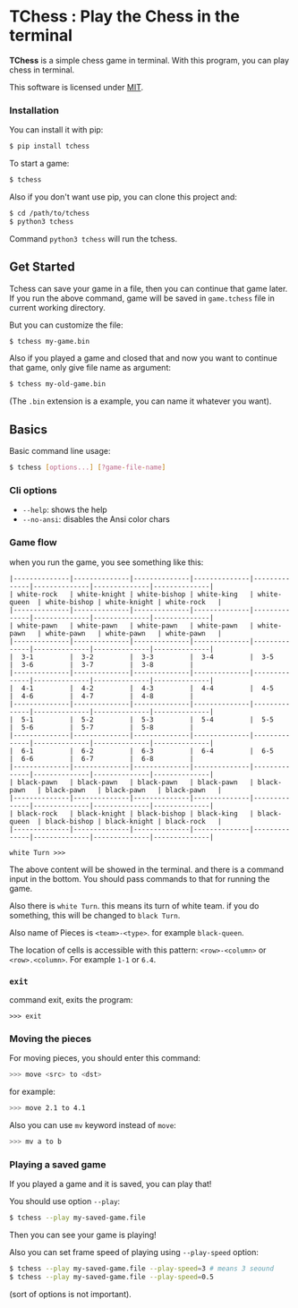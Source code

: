 # TChess : Play the Chess in the terminal
**TChess** is a simple chess game in terminal.
With this program, you can play chess in terminal.

This software is licensed under [MIT](/LICENSE).

### Installation
You can install it with pip:

```bash
$ pip install tchess
```

To start a game:

```bash
$ tchess
```

Also if you don't want use pip, you can clone this project and:

```bash
$ cd /path/to/tchess
$ python3 tchess 
```

Command `python3 tchess` will run the tchess.

## Get Started

Tchess can save your game in a file, then you can continue that game later.
If you run the above command, game will be saved in `game.tchess` file in current working directory.

But you can customize the file:

```bash
$ tchess my-game.bin
```

Also if you played a game and closed that and now you want to continue that game, only give file name as argument:

```bash
$ tchess my-old-game.bin
```

(The `.bin` extension is a example, you can name it whatever you want).

## Basics
Basic command line usage:

```bash
$ tchess [options...] [?game-file-name]
```

### Cli options
- `--help`: shows the help
- `--no-ansi`: disables the Ansi color chars

### Game flow

when you run the game, you see something like this:

```
|--------------|--------------|--------------|--------------|--------------|--------------|--------------|--------------|
| white-rock   | white-knight | white-bishop | white-king   | white-queen  | white-bishop | white-knight | white-rock   |
|--------------|--------------|--------------|--------------|--------------|--------------|--------------|--------------|
| white-pawn   | white-pawn   | white-pawn   | white-pawn   | white-pawn   | white-pawn   | white-pawn   | white-pawn   |
|--------------|--------------|--------------|--------------|--------------|--------------|--------------|--------------|
|  3-1         |  3-2         |  3-3         |  3-4         |  3-5         |  3-6         |  3-7         |  3-8         |
|--------------|--------------|--------------|--------------|--------------|--------------|--------------|--------------|
|  4-1         |  4-2         |  4-3         |  4-4         |  4-5         |  4-6         |  4-7         |  4-8         |
|--------------|--------------|--------------|--------------|--------------|--------------|--------------|--------------|
|  5-1         |  5-2         |  5-3         |  5-4         |  5-5         |  5-6         |  5-7         |  5-8         |
|--------------|--------------|--------------|--------------|--------------|--------------|--------------|--------------|
|  6-1         |  6-2         |  6-3         |  6-4         |  6-5         |  6-6         |  6-7         |  6-8         |
|--------------|--------------|--------------|--------------|--------------|--------------|--------------|--------------|
| black-pawn   | black-pawn   | black-pawn   | black-pawn   | black-pawn   | black-pawn   | black-pawn   | black-pawn   |
|--------------|--------------|--------------|--------------|--------------|--------------|--------------|--------------|
| black-rock   | black-knight | black-bishop | black-king   | black-queen  | black-bishop | black-knight | black-rock   |
|--------------|--------------|--------------|--------------|--------------|--------------|--------------|--------------|

white Turn >>>
```

The above content will be showed in the terminal. and there is a command input in the bottom.
You should pass commands to that for running the game.

Also there is `white Turn`. this means its turn of white team. if you do something,
this will be changed to `black Turn`.

Also name of Pieces is `<team>-<type>`. for example `black-queen`.

The location of cells is accessible with this pattern: `<row>-<column>` or `<row>.<column>`.
For example `1-1` or `6.4`.

### `exit`
command exit, exits the program:

```
>>> exit
```

### Moving the pieces
For moving pieces, you should enter this command:

```bash
>>> move <src> to <dst>
```

for example:

```bash
>>> move 2.1 to 4.1
```

Also you can use `mv` keyword instead of `move`:

```bash
>>> mv a to b
``` 

### Playing a saved game
If you played a game and it is saved, you can play that!

You should use option `--play`:

```bash
$ tchess --play my-saved-game.file
```

Then you can see your game is playing!

Also you can set frame speed of playing using `--play-speed` option:

```bash
$ tchess --play my-saved-game.file --play-speed=3 # means 3 seound
$ tchess --play my-saved-game.file --play-speed=0.5
```

(sort of options is not important).
